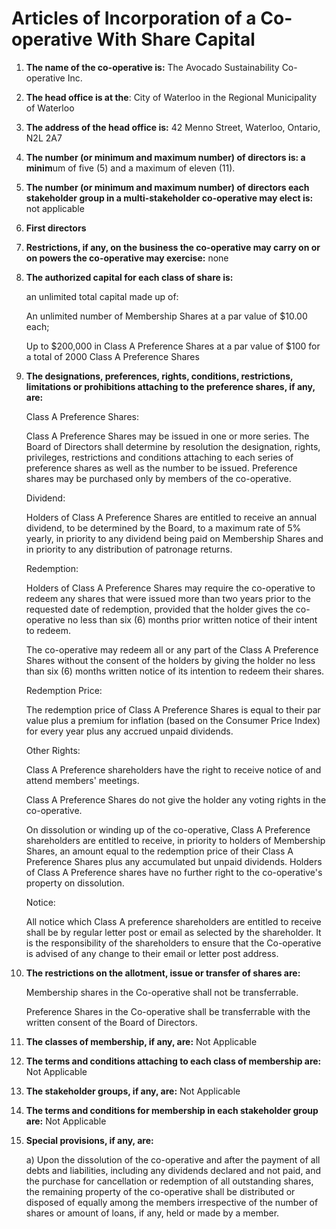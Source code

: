 # Articles of Incorporation of a Co-operative With Share Capital #

1. **The name of the co-operative is:** The Avocado Sustainability Co-operative Inc.
1. **The head office is at the**: City of Waterloo in the Regional Municipality of Waterloo
1. **The address of the head office is:** 42 Menno Street, Waterloo, Ontario, N2L 2A7
1. **The number (or minimum and maximum number) of directors is: a minim**um of five (5) and a maximum of eleven (11).
1. **The number (or minimum and maximum number) of directors each stakeholder group in a multi-stakeholder co-operative may elect is:** not applicable
1. **First directors**
1. **Restrictions, if any, on the business the co-operative may carry on or on powers the co-operative may exercise:** none
1. **The authorized capital for each class of share is:**

    an unlimited total capital made up of: 

    An unlimited number of Membership  Shares at a par value of $10.00 each; 

    Up to $200,000 in Class A Preference Shares at a par value of $100 for a total of 2000 Class A Preference Shares
	
1. **The designations, preferences, rights, conditions, restrictions, limitations or prohibitions attaching to the preference shares, if any, are:**

    Class A Preference Shares: 

	Class A Preference Shares may be issued in one or more series.  The Board of Directors shall determine by resolution the designation, rights, privileges, restrictions and conditions attaching to each series of preference shares as well as the number to be issued.  Preference shares may be purchased only by members of the co-operative.

	Dividend: 
	
	Holders of Class A Preference Shares are entitled to receive an annual dividend, to be determined by the Board, to a maximum rate of 5% yearly, in priority to any dividend being paid on Membership Shares and in priority to any distribution of patronage returns. 
	
	Redemption: 

	Holders of Class A Preference Shares may require the co-operative to redeem any shares that were issued more than two years prior to the requested date of redemption, provided that the holder gives the co-operative no less than six (6) months prior written notice of their intent to redeem.
	
	The co-operative may redeem all or any part of the Class A Preference Shares without the consent of the holders by giving the holder no less than six (6) months written notice of its intention to redeem their shares. 
	
	Redemption Price:  
	
	The redemption price of Class A Preference Shares is equal to their par value plus a premium for inflation (based on the Consumer Price Index) for every year plus any accrued unpaid dividends.
	
	Other Rights: 
	
	Class A Preference shareholders have the right to receive notice of and attend members' meetings. 
	
	Class A Preference Shares do not give the holder any voting rights in the co-operative. 
	
	On dissolution or winding up of the co-operative, Class A Preference shareholders are entitled to receive, in priority to holders of Membership Shares, an amount equal to the redemption price of their  Class A Preference Shares plus any accumulated but unpaid dividends.  Holders of Class A Preference shares have no further right to the co-operative's property on dissolution. 
	
	Notice: 

	All notice which Class A preference shareholders are entitled to receive shall be by regular letter post or email as selected by the shareholder.  It is the responsibility of the shareholders to ensure that the Co-operative is advised of any change to their email or letter post address.  

1. **The restrictions on the allotment, issue or transfer of shares are:**

	Membership shares in the Co-operative shall not be transferrable.  

	Preference Shares in the Co-operative shall be transferrable with the written consent of the Board of Directors. 
	
1. **The classes of membership, if any, are:** Not Applicable
1. **The terms and conditions attaching to each class of membership are:** Not Applicable
1. **The stakeholder groups, if any, are:** Not Applicable
1. **The terms and conditions for membership in each stakeholder group are:** Not Applicable
1. **Special provisions, if any, are:**

    a)  Upon the dissolution of the co-operative and after the payment of all debts and liabilities, including any dividends declared and not paid, and the purchase for cancellation or redemption of all outstanding shares, the remaining property of the co-operative shall be distributed or disposed of equally among the members irrespective of the number of shares or amount of loans, if any, held or made by a member. 
	
	